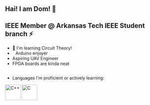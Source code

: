 ## Hai! I am Dom! 👋
<!--___-->
## IEEE Member @ Arkansas Tech IEEE Student branch ⚡

- 🌱 I'm learning Circuit Theory!
- <img src="https://external-content.duckduckgo.com/iu/?u=https%3A%2F%2Fbrandslogos.com%2Fwp-content%2Fuploads%2Fimages%2Flarge%2Farduino-logo-1.png&f=1&nofb=1&ipt=6f40c1f570fbde5145f1a9331050ecf40c3e5b9dc030ef2e43a7f5f6ae5e9181" width="10" height="10">Arduino enjoyer
- Aspiring UAV Engineer
- FPGA boards are kinda neat

##
- Languages I'm proficient or actively learning:

<img src="https://external-content.duckduckgo.com/iu/?u=https%3A%2F%2Fclipart-library.com%2Fimage_gallery2%2FC-Free-Download-PNG.png&f=1&nofb=1&ipt=51d153a6b1c1ba37011dca9667246269bd2c7ec51817a30752e3ba7b915d6798" alt="C++" width="50" height="50"> <img src="https://external-content.duckduckgo.com/iu/?u=https%3A%2F%2Fbrandslogos.com%2Fwp-content%2Fuploads%2Fimages%2Flarge%2Fc-logo-1.png&f=1&nofb=1&ipt=0d92464009ae70c5f1d3f6587ef2ee4d6156ea6b35d27f6e60bbb64a685935ea" alt="C" width="50" height="50">


